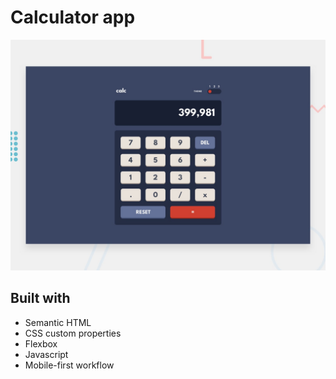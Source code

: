 # Calculator app

![Design preview for the Calculator app coding challenge](./design/desktop-preview.jpg)

## Built with

- Semantic HTML
- CSS custom properties
- Flexbox
- Javascript
- Mobile-first workflow
